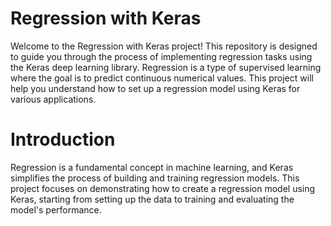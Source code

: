 # Regression with Keras
Welcome to the Regression with Keras project! This repository is designed to guide you through the process of implementing regression tasks using the Keras deep learning library. Regression is a type of supervised learning where the goal is to predict continuous numerical values. This project will help you understand how to set up a regression model using Keras for various applications.

# Introduction
Regression is a fundamental concept in machine learning, and Keras simplifies the process of building and training regression models. This project focuses on demonstrating how to create a regression model using Keras, starting from setting up the data to training and evaluating the model's performance.
